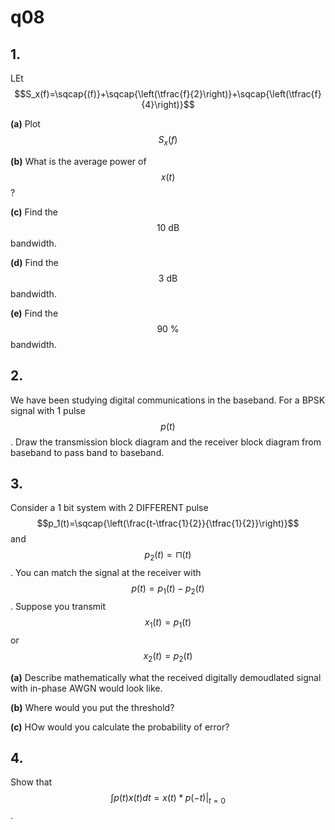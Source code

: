 # q08

## 1.
LEt $$S_x(f)=\sqcap{(f)}+\sqcap{\left(\tfrac{f}{2}\right)}+\sqcap{\left(\tfrac{f}{4}\right)}$$

**(a)** Plot $$S_x(f)$$

**(b)** What is the average power of $$x(t)$$?

**(c)** Find the $$10\:\text{dB}$$ bandwidth.

**(d)** Find the $$3\:\text{dB}$$ bandwidth.

**(e)** Find the $$90\:\%$$ bandwidth.


## 2.
We have been studying digital communications in the baseband.
For a BPSK signal with 1 pulse $$p(t)$$. Draw the transmission block diagram and the receiver block diagram from baseband to pass band to baseband.


## 3.
Consider a 1 bit system with 2 DIFFERENT pulse $$p_1(t)=\sqcap{\left(\frac{t-\tfrac{1}{2}}{\tfrac{1}{2}}\right)}$$ and $$p_2(t)=\sqcap{(t)}$$.
You can match the signal at the receiver with $$p(t)=p_1(t)-p_2(t)$$. Suppose you transmit $$x_1(t)=p_1(t)$$ or $$x_2(t)=p_2(t)$$

**(a)** Describe mathematically what the received digitally demoudlated signal with in-phase AWGN would look like.

**(b)** Where would you put the threshold?

**(c)** HOw would you calculate the probability of error?


## 4.
Show that $$\int{p(t)x(t)dt}=\left.x(t)*p(-t)\right|_{t=0}$$.

